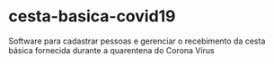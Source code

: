 # cesta-basica-covid19
Software para cadastrar pessoas e gerenciar o recebimento da cesta básica fornecida durante a quarentena do Corona Vírus
